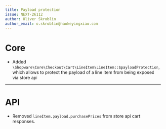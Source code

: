 ```yaml
---
title: Payload protection
issue: NEXT-26112
author: Oliver Skroblin
author_email: o.skroblin@haokeyingxiao.com
---
```

# Core
* Added `\Shopware\Core\Checkout\Cart\LineItem\LineItem::$payloadProtection`, which allows to protect the payload of a line item from being exposed via store api 
___
# API
* Removed `lineItem.payload.purchasePrices` from store api cart responses.
